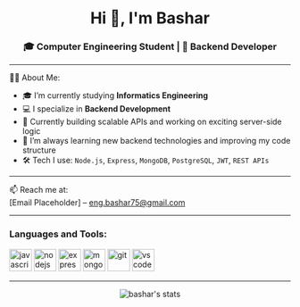 <h1 align="center">Hi 👋, I'm Bashar</h1>
<h3 align="center">🎓 Computer Engineering Student | 🧠 Backend Developer</h3>

---

👨‍💻 About Me:

- 🎓 I’m currently studying **Informatics Engineering**
- 💻 I specialize in **Backend Development**
- 🔭 Currently building scalable APIs and working on exciting server-side logic
- 🌱 I’m always learning new backend technologies and improving my code structure
- 🛠️ Tech I use: `Node.js`, `Express`, `MongoDB`, `PostgreSQL`, `JWT`, `REST APIs`

---

📫 Reach me at:  
[Email Placeholder] – eng.bashar75@gmail.com

---

<h3 align="left">Languages and Tools:</h3>
<p align="left">
  <img src="https://cdn.jsdelivr.net/gh/devicons/devicon/icons/javascript/javascript-original.svg" alt="javascript" width="40" height="40"/>
  <img src="https://cdn.jsdelivr.net/gh/devicons/devicon/icons/nodejs/nodejs-original.svg" alt="nodejs" width="40" height="40"/>
  <img src="https://cdn.jsdelivr.net/gh/devicons/devicon/icons/express/express-original.svg" alt="express" width="40" height="40"/>
  <img src="https://cdn.jsdelivr.net/gh/devicons/devicon/icons/mongodb/mongodb-original.svg" alt="mongodb" width="40" height="40"/>
  <img src="https://cdn.jsdelivr.net/gh/devicons/devicon/icons/git/git-original.svg" alt="git" width="40" height="40"/>
  <img src="https://cdn.jsdelivr.net/gh/devicons/devicon/icons/vscode/vscode-original.svg" alt="vscode" width="40" height="40"/>
</p>

---

<p align="center">
  <img src="https://github-readme-stats.vercel.app/api?username=Bashar-m&show_icons=true&theme=radical" alt="bashar's stats"/>
</p>
